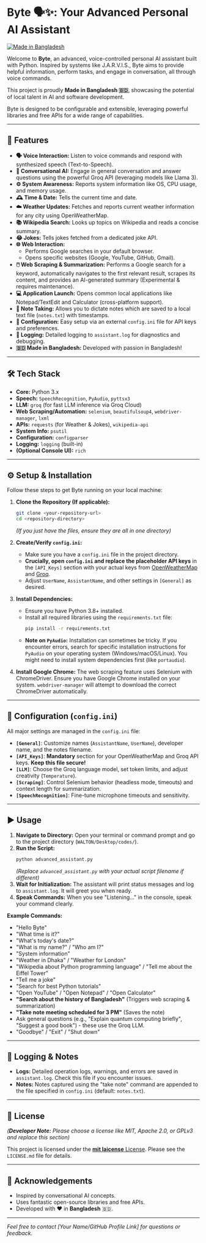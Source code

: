 # Byte 🗣️✨: Your Advanced Personal AI Assistant

[![Made in Bangladesh](https://img.shields.io/badge/Made%20in-Bangladesh%20%F0%9F%87%A7%F0%9F%87%A9-007042?style=flat-square)](https://en.wikipedia.org/wiki/Bangladesh)

Welcome to **Byte**, an advanced, voice-controlled personal AI assistant built with Python. Inspired by systems like J.A.R.V.I.S., Byte aims to provide helpful information, perform tasks, and engage in conversation, all through voice commands.

This project is proudly **Made in Bangladesh 🇧🇩**, showcasing the potential of local talent in AI and software development.

Byte is designed to be configurable and extensible, leveraging powerful libraries and free APIs for a wide range of capabilities.

---

## 🚀 Features

*   **🗣️ Voice Interaction:** Listen to voice commands and respond with synthesized speech (Text-to-Speech).
*   **🧠 Conversational AI:** Engage in general conversation and answer questions using the powerful Groq API (leveraging models like Llama 3).
*   **⚙️ System Awareness:** Reports system information like OS, CPU usage, and memory usage.
*   **🕰️ Time & Date:** Tells the current time and date.
*   **☁️ Weather Updates:** Fetches and reports current weather information for any city using OpenWeatherMap.
*   **📚 Wikipedia Search:** Looks up topics on Wikipedia and reads a concise summary.
*   **😂 Jokes:** Tells jokes fetched from a dedicated joke API.
*   **🌐 Web Interaction:**
    *   Performs Google searches in your default browser.
    *   Opens specific websites (Google, YouTube, GitHub, Gmail).
*   **🖱️ Web Scraping & Summarization:** Performs a Google search for a keyword, automatically navigates to the first relevant result, scrapes its content, and provides an AI-generated summary (Experimental & requires maintenance).
*   **💻 Application Launch:** Opens common local applications like Notepad/TextEdit and Calculator (cross-platform support).
*   **📝 Note Taking:** Allows you to dictate notes which are saved to a local text file (`notes.txt`) with timestamps.
*   **🔧 Configuration:** Easy setup via an external `config.ini` file for API keys and preferences.
*   **📄 Logging:** Detailed logging to `assistant.log` for diagnostics and debugging.
*   **🇧🇩 Made in Bangladesh:** Developed with passion in Bangladesh!

---

## 🛠️ Tech Stack

*   **Core:** Python 3.x
*   **Speech:** `SpeechRecognition`, `PyAudio`, `pyttsx3`
*   **LLM:** `groq` (for fast LLM inference via Groq Cloud)
*   **Web Scraping/Automation:** `selenium`, `beautifulsoup4`, `webdriver-manager`, `lxml`
*   **APIs:** `requests` (for Weather & Jokes), `wikipedia-api`
*   **System Info:** `psutil`
*   **Configuration:** `configparser`
*   **Logging:** `logging` (built-in)
*   **(Optional Console UI):** `rich`

---

## ⚙️ Setup & Installation

Follow these steps to get Byte running on your local machine:

1.  **Clone the Repository (If applicable):**
    ```bash
    git clone <your-repository-url>
    cd <repository-directory>
    ```
    *(If you just have the files, ensure they are all in one directory)*

2.  **Create/Verify `config.ini`:**
    *   Make sure you have a `config.ini` file in the project directory.
    *   **Crucially, open `config.ini` and replace the placeholder API keys** in the `[API_Keys]` section with your actual keys from [OpenWeatherMap](https://openweathermap.org/) and [Groq](https://console.groq.com/).
    *   Adjust `UserName`, `AssistantName`, and other settings in `[General]` as desired.

3.  **Install Dependencies:**
    *   Ensure you have Python 3.8+ installed.
    *   Install all required libraries using the `requirements.txt` file:
        ```bash
        pip install -r requirements.txt
        ```
    *   **Note on `PyAudio`:** Installation can sometimes be tricky. If you encounter errors, search for specific installation instructions for `PyAudio` on your operating system (Windows/macOS/Linux). You might need to install system dependencies first (like `portaudio`).

4.  **Install Google Chrome:** The web scraping feature uses Selenium with ChromeDriver. Ensure you have Google Chrome installed on your system. `webdriver-manager` will attempt to download the correct ChromeDriver automatically.

---

## 🔧 Configuration (`config.ini`)

All major settings are managed in the `config.ini` file:

*   **`[General]`**: Customize names (`AssistantName`, `UserName`), developer name, and the notes filename.
*   **`[API_Keys]`**: **Mandatory** section for your OpenWeatherMap and Groq API keys. **Keep this file secure!**
*   **`[LLM]`**: Choose the Groq language model, set token limits, and adjust creativity (`Temperature`).
*   **`[Scraping]`**: Control Selenium behavior (headless mode, timeouts) and context length for summarization.
*   **`[SpeechRecognition]`**: Fine-tune microphone timeouts and sensitivity.

---

## ▶️ Usage

1.  **Navigate to Directory:** Open your terminal or command prompt and go to the project directory (`WALTON/Desktop/codes/`).
2.  **Run the Script:**
    ```bash
    python advanced_assistant.py
    ```
    *(Replace `advanced_assistant.py` with your actual script filename if different)*
3.  **Wait for Initialization:** The assistant will print status messages and log to `assistant.log`. It will greet you when ready.
4.  **Speak Commands:** When you see "Listening..." in the console, speak your command clearly.

**Example Commands:**

*   "Hello Byte"
*   "What time is it?"
*   "What's today's date?"
*   "What is my name?" / "Who am I?"
*   "System information"
*   "Weather in Dhaka" / "Weather for London"
*   "Wikipedia about Python programming language" / "Tell me about the Eiffel Tower"
*   "Tell me a joke"
*   "Search for best Python tutorials"
*   "Open YouTube" / "Open Notepad" / "Open Calculator"
*   **"Search about the history of Bangladesh"** (Triggers web scraping & summarization)
*   **"Take note meeting scheduled for 3 PM"** (Saves the note)
*   Ask general questions (e.g., "Explain quantum computing briefly", "Suggest a good book") - these use the Groq LLM.
*   "Goodbye" / "Exit" / "Shut down"

---

## 📝 Logging & Notes

*   **Logs:** Detailed operation logs, warnings, and errors are saved in `assistant.log`. Check this file if you encounter issues.
*   **Notes:** Notes captured using the "take note" command are appended to the file specified in `config.ini` (default: `notes.txt`).

---

## 📄 License

*(**Developer Note:** Please choose a license like MIT, Apache 2.0, or GPLv3 and replace this section)*

This project is licensed under the [**mit laicense** License](LICENSE). Please see the `LICENSE.md` file for details.

---

## 🙏 Acknowledgements

*   Inspired by conversational AI concepts.
*   Uses fantastic open-source libraries and free APIs.
*   Developed with ❤️ in **Bangladesh** 🇧🇩.

---

*Feel free to contact [Your Name/GitHub Profile Link] for questions or feedback.*
